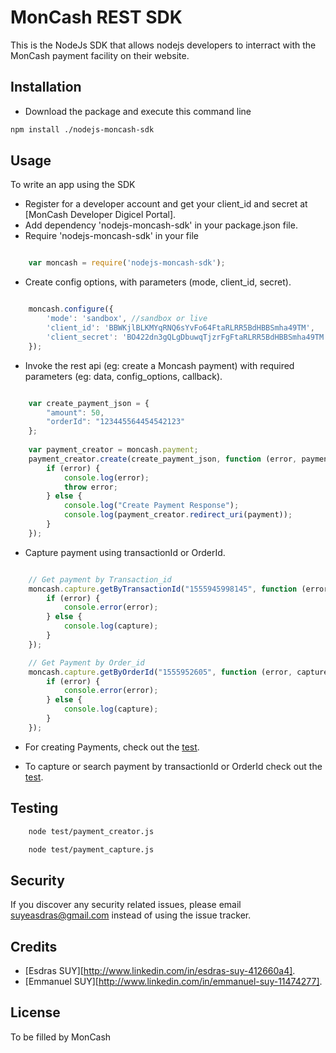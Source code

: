 # MonCash REST SDK

This is the NodeJs SDK that allows nodejs developers to interract with the MonCash payment facility on their website.

## Installation

* Download the package and execute this command line

```sh
npm install ./nodejs-moncash-sdk
```

## Usage
To write an app using the SDK

  * Register for a developer account and get your client_id and secret at [MonCash Developer Digicel Portal].
  * Add dependency 'nodejs-moncash-sdk' in your package.json file.
  * Require 'nodejs-moncash-sdk' in your file


```javascript

    var moncash = require('nodejs-moncash-sdk');
```

  * Create config options, with parameters (mode, client_id, secret).


```javascript

    moncash.configure({
        'mode': 'sandbox', //sandbox or live
        'client_id': 'BBWKjlBLKMYqRNQ6sYvFo64FtaRLRR5BdHBBSmha49TM',
        'client_secret': 'BO422dn3gQLgDbuwqTjzrFgFtaRLRR5BdHBBSmha49TM'
    });
```

  * Invoke the rest api (eg: create a Moncash payment) with required parameters (eg: data, config_options, callback).


```javascript 

    var create_payment_json = {
        "amount": 50,
        "orderId": "123445564454542123"
    };
    
    var payment_creator = moncash.payment;
    payment_creator.create(create_payment_json, function (error, payment) {
        if (error) {
            console.log(error);
            throw error;
        } else {
            console.log("Create Payment Response");
            console.log(payment_creator.redirect_uri(payment));
        }
    });
```

  * Capture payment using transactionId or OrderId.

```javascript 

    // Get payment by Transaction_id
    moncash.capture.getByTransactionId("1555945998145", function (error, capture) {
        if (error) {
            console.error(error);
        } else {
            console.log(capture);
        }
    });

    // Get Payment by Order_id
    moncash.capture.getByOrderId("1555952605", function (error, capture) {
        if (error) {
            console.error(error);
        } else {
            console.log(capture);
        }
    });
```

  * For creating Payments, check out the [test](/test/payment_creator.js).

  * To capture or search payment by transactionId or OrderId check out the [test](/test/payment_capture.js).

## Testing

```sh
    node test/payment_creator.js
```

```sh
    node test/payment_capture.js
```

## Security

If you discover any security related issues, please email suyeasdras@gmail.com instead of using the issue tracker.

## Credits

* [Esdras SUY][http://www.linkedin.com/in/esdras-suy-412660a4].
* [Emmanuel SUY][http://www.linkedin.com/in/emmanuel-suy-11474277].

## License

To be filled by MonCash